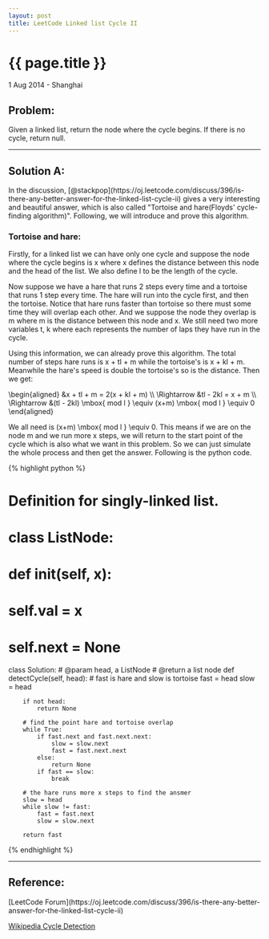 ```yaml
---
layout: post
title: LeetCode Linked list Cycle II
---
```


{{ page.title }}
================

<p class="meta">1 Aug 2014 - Shanghai</p>

<h2>Problem:</h2> Given a linked list, return the node where the cycle begins. If there is no cycle, return null. 

<hr />

<h2>Solution A:</h2> In the discussion, [@stackpop](https://oj.leetcode.com/discuss/396/is-there-any-better-answer-for-the-linked-list-cycle-ii) gives a very interesting and beautiful answer, which is also called "Tortoise and hare(Floyds' cycle-finding algorithm)". Following, we will introduce and prove this algorithm.

<h3>Tortoise and hare:</h3>
Firstly, for a linked list we can have only one cycle and suppose the node where the cycle begins is <span class="math">x</span> where <span class="math">x</span> defines the distance between this node and the head of the list. We also define <span class="math">l</span> to be the length of the cycle. 

Now suppose we have a hare that runs 2 steps every time and a tortoise that runs 1 step every time. The hare will run into the cycle first, and then the tortoise. Notice that hare runs faster than tortoise so there must some time they will overlap each other. And we suppose the node they overlap is <span class="math">m</span> where <span class="math">m</span> is the distance between this node and <span class="math">x</span>. We still need two more variables <span class="math">t</span>, <span class="math">k</span> where each represents the number of laps they have run in the cycle.

Using this information, we can already prove this algorithm. The total number of steps hare runs is <span class="math">x + tl + m</span> while the tortoise's is <span class="math">x + kl + m</span>. Meanwhile the hare's speed is double the tortoise's so is the distance. Then we get:
<div class="math">
\begin{aligned}
&x + tl + m = 2(x + kl + m) \\
\Rightarrow &tl - 2kl = x + m \\ 
\Rightarrow &(tl - 2kl) \mbox{ mod l } \equiv (x+m) \mbox{ mod l } \equiv 0
\end{aligned}
</div>

We all need is <span class="math">(x+m) \mbox{ mod l } \equiv 0</span>. This means if we are on the node <span class="math">m</span> and we run more <span class="math">x</span> steps, we will return to the start point of the cycle which is also what we want in this problem. So we can just simulate the whole process and then get the answer. Following is the python code.

{% highlight python %}
# Definition for singly-linked list.
# class ListNode:
#     def __init__(self, x):
#         self.val = x
#         self.next = None

class Solution:
    # @param head, a ListNode
    # @return a list node
    def detectCycle(self, head):
		# fast is hare and slow is tortoise
        fast = head
        slow = head
        
        if not head:
            return None
        
		# find the point hare and tortoise overlap
        while True:
            if fast.next and fast.next.next:
                slow = slow.next
                fast = fast.next.next
            else:
                return None
            if fast == slow:
                break
        
		# the hare runs more x steps to find the ansmer
        slow = head
        while slow != fast:
            fast = fast.next
            slow = slow.next
        
        return fast
{% endhighlight %}

<hr / >

<h2>Reference:</h2>
[LeetCode Forum](https://oj.leetcode.com/discuss/396/is-there-any-better-answer-for-the-linked-list-cycle-ii)

[Wikipedia Cycle Detection](http://en.wikipedia.org/wiki/Cycle_detection)
